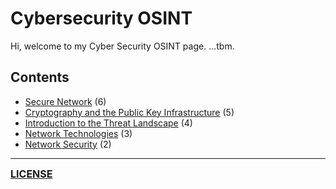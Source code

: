# Cybersecurity OSINT
Hi, welcome to my Cyber Security OSINT page. ...tbm.

## Contents
- [Secure Network](https://notes.ryancranie.com/Contents/Secure%20Network%20Contents) (6)
- [Cryptography and the Public Key Infrastructure](https://notes.ryancranie.com/Contents/Cryptography%20and%20the%20Public%20Key%20Infrastructure%20Contents) (5)
- [Introduction to the Threat Landscape](https://notes.ryancranie.com/Contents/Introduction%20to%20the%20Threat%20Landscape%20Contents) (4)
- [Network Technologies](https://notes.ryancranie.com/Contents/Network%20Technologies%20Contents) (3)
- [Network Security](https://notes.ryancranie.com/Contents/Network%20Security%20Contents) (2)

---
<font size=3><b>[LICENSE](https://github.com/ryancranie/cybersecurity-osint/blob/main/LICENSE)</b></font>